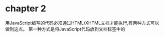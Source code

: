 # chapter 2
用JavaScript编写的代码必须通过HTML/XHTML文档才能执行,有两种方式可以做到这点。
第一种方式是将JavaScript代码放到文档<head>标签中的<script>标签之间:
一种更好的方式是把JavaScript代码存为一个扩展名为.js的独立文件。典型的作法是在文档的<head>部分放一个<script>标签， 并把它的src属性指向该文件:

但最好的做法是把<script>标签放到HTML文档的最后，</body>标签之前:

这样能使浏览器更快地加载页面

javascript不用进行类型声明

在JavaScriptd中，数组可以用关键字Array声明。

我们甚至用不着明确地表明我们是在创建数组。事实上,只需用一对方括号把各个元素的初始值括起来就可以了

可以通过在填充数组时为每个新元素明确地给出下标来改变这种默认的行为。在为新元素给
出下标时，不必局限于使用整数数字。你可以用字符串:  这样的数组叫做关联数组。

全局变量(global variable)可以在脚本中的任何位置被引用。一旦你在某个脚本里声明了一
个全局变量,就可以从这个脚本中的任何位置一包括函数内部一 引用它。 全局变量的作用城
是整个脚本。
局部变量(local variable)只存在于声明它的那个函数的内部，在那个函数的外部是无法引
用它的。局部变量的作用域仅限于某个特定的函数。

如果在某个函数中使用了var, 那个变量就将被视为一个局部变量，它只存在于这个函数的
上下文中;反之，如果没有使用var,那个变量就将被视为一-个全 局变量，如果脚本里已经存在
一一个与之同名的全局变量，这个函数就会改变那个全局变量的值。

对象(object) 是一种非常重要的数据类型，但此前我们还没有认真对待它。对象是自包含
的数据集合，包含在对象里的数据可以通过两种形式访问一属 性(property) 和方法(method):


在JavaScript里，属性和方法都使用“点"语法来访问 :

“这是我刚做好的”。JavaScript 与这种节目里的主持人颇有几分相似:它提供了一系列预先定义
好的对象，这些可以拿来就用的对象称为内建对象(native object)。

除了内建对象，还可以在JavaScript脚本里使用一些已经预先定义好的其他对象。这些对象
不是由JavaScript语言本身而是由它的运行环境提供的。具体到Web应用，这个环境就是浏览器。
由浏览器提供的预定义对象被称为宿主对象(host object)。
宿主对象包括Form、Image 和E1ement等。我们可以通过这些对象获得关于网页上表单、图像
和各种表单元素等信息。


# chapter 3

DOM
D document
O object
M model

DOM的原子是元素节点(element node)。

标签的名字就是元素的名字。文本段落元素的名字是“p”， 无序清单元素的名字是“u1”,列表项元素的名字是“11”。

属性结点用来对元素做出更具体的描述。例如，几乎所有的元素都有一个title属性，而我们可以利用这个属性对包含在元素里的东西做出准确的描述:
 ```  <p title="a gentle reminder' >Don't forget to buy this stuff. </p> ``` 

css类似JavaScript脚本，对样式的声明既可以嵌在文档的<head>部分(<sty1e>标签之间), 也可
以放在另外一个样式表文件里(参见第4章)。CSS声明元素样式的语法与JavaScrip函数的定义
语法很相似:
  
  继承(inheritance) 是CSS技术中的-项强大功能。类似于DOM, CSS也把文档的内容视
为一棵节点树。节点树上的各个元素将继承其父元素的样式属性。

为了把某-一个或某几个元素与其他元素区别开来，需要使用class属性或id属性。

有3种DOM方法可获取元素节点，分别是通过元素ID、通过标签名字和通过类名字来获取。

例如，如果想改变某个input元素的value属性，可以这样:
``` element.value = "the new value" ```
这与下面这条语句的效果是等价的:
``` element . setAttribute("value", " the new value"); ```

onmouseover onmouseout onclick 

不跳转，retunrn false








